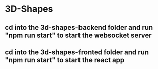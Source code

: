 # 3D-Shapes 

## cd into the 3d-shapes-backend folder and run "npm run start" to start the websocket server

## cd into the 3d-shapes-fronted folder and run "npm run start" to start the react app
